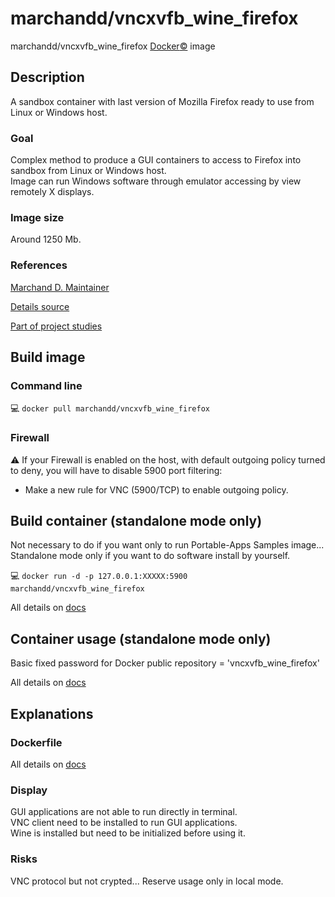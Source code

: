 # marchandd/vncxvfb_wine_firefox

marchandd/vncxvfb_wine_firefox [Docker:copyright:](https://docs.docker.com/ "Docker") image

## Description

A sandbox container with last version of Mozilla Firefox ready to use from Linux or Windows host.

### Goal

Complex method to produce a GUI containers to access to Firefox into sandbox from Linux or Windows host.  
Image can run Windows software through emulator accessing by view remotely X displays.

### Image size

Around 1250 Mb.

### References

[Marchand D. Maintainer](https://github.com/marchandd/ "Maintainer")

[Details source](https://github.com/marchandd/vncxvfb_wine_firefox/ "Details")

[Part of project studies](https://github.com/marchandd/docker_index/ "References")

## Build image

### Command line

:computer: `docker pull marchandd/vncxvfb_wine_firefox`

### Firewall

:warning: If your Firewall is enabled on the host, with default outgoing policy turned to 
deny, 
you will have to disable 5900 port filtering:
- Make a new rule for VNC (5900/TCP) to enable outgoing policy.

## Build container (standalone mode only)

Not necessary to do if you want only to run Portable-Apps Samples image...         
Standalone mode only if you want to do software install by yourself.

:computer: `docker run -d -p 127.0.0.1:XXXXX:5900 marchandd/vncxvfb_wine_firefox`

All details on [docs](https://github.com/marchandd/vncxvfb_wine_firefox/blob/master/docs/summary.md "Summary")

## Container usage (standalone mode only)

Basic fixed password for Docker public repository = 'vncxvfb_wine_firefox'

All details on [docs](https://github.com/marchandd/vncxvfb_wine_firefox/blob/master/docs/summary.md "Summary")

## Explanations

### Dockerfile

All details on [docs](https://github.com/marchandd/vncxvfb_wine_firefox/blob/master/docs/summary.md "Summary")

### Display

GUI applications are not able to run directly in terminal.  
VNC client need to be installed to run GUI applications.  
Wine is installed but need to be initialized before using it.

### Risks

VNC protocol but not crypted...
Reserve usage only in local mode.
